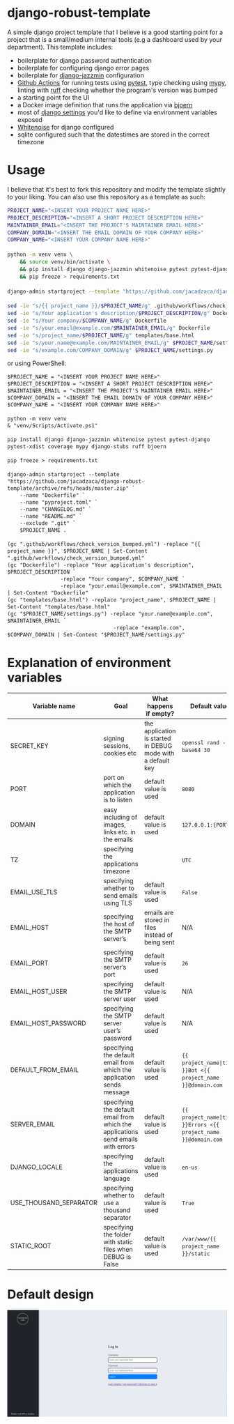 # django-robust-template
A simple django project template that I believe is a good starting point
for a project that is a small/medium internal tools (e.g a dashboard used by your department).
This template includes:
 - boilerplate for django password authentication
 - boilerplate for configuring django error pages
 - boilerplate for [django-jazzmin](https://django-jazzmin.readthedocs.io/) configuration
 - [Github Actions](https://docs.github.com/en/actions) for running tests
 using [pytest](https://docs.pytest.org/en/stable/), type checking using [mypy](https://www.mypy-lang.org/), linting with [ruff](https://docs.astral.sh/ruff/) checking whether the program's version
 was bumped
 - a starting point for the UI
 - a Docker image definition that runs the application via [bjoern](https://github.com/jonashaag/bjoern)
 - most of [django settings](https://docs.djangoproject.com/en/5.2/ref/settings/) you'd like to define via environment
 variables exposed
 - [Whitenoise](https://whitenoise.readthedocs.io/en/latest/) for django configured
 - sqlite configured such that the datestimes are stored in the correct timezone

# Usage
I believe that it's best to fork this repository and modify the template slightly
to your liking. You can also use this repository as a template as such:

```bash
PROJECT_NAME="<INSERT YOUR PROJECT NAME HERE>"
PROJECT_DESCRIPTION="<INSERT A SHORT PROJECT DESCRIPTION HERE>"
MAINTAINER_EMAIL="<INSERT THE PROJECT'S MAINTAINER EMAIL HERE>"
COMPANY_DOMAIN="<INSERT THE EMAIL DOMAIN OF YOUR COMPANY HERE>"
COMPANY_NAME="<INSERT YOUR COMPANY NAME HERE>"

python -m venv venv \
    && source venv/bin/activate \
    && pip install django django-jazzmin whitenoise pytest pytest-django pytest-xdist coverage mypy django-stubs ruff bjoern \
    && pip freeze > requirements.txt

django-admin startproject --template "https://github.com/jacadzaca/django-robust-template/archive/refs/heads/master.zip" --name "Dockerfile" --name "pyproject.toml"  --name "CHANGELOG.md" --exclude ".git" --name "README.md" "${PROJECT_NAME}" .

sed -ie "s/{{ project_name }}/$PROJECT_NAME/g" .github/workflows/check_version_bumped.yml
sed -ie "s/Your application's description/$PROJECT_DESCRIPTION/g" Dockerfile
sed -ie "s/Your company/$COMPANY_NAME/g" Dockerfile
sed -ie "s/your.email@example.com/$MAINTAINER_EMAIL/g" Dockerfile
sed -ie "s/project_name/$PROJECT_NAME/g" templates/base.html
sed -ie "s/your.name@example.com/MAINTAINER_EMAIL/g" $PROJECT_NAME/settings.py
sed -ie "s/example.com/COMPANY_DOMAIN/g" $PROJECT_NAME/settings.py
```

or using PowerShell:

```pwershell
$PROJECT_NAME = "<INSERT YOUR PROJECT NAME HERE>"
$PROJECT_DESCRIPTION = "<INSERT A SHORT PROJECT DESCRIPTION HERE>"
$MAINTAINER_EMAIL = "<INSERT THE PROJECT'S MAINTAINER EMAIL HERE>"
$COMPANY_DOMAIN = "<INSERT THE EMAIL DOMAIN OF YOUR COMPANY HERE>"
$COMPANY_NAME = "<INSERT YOUR COMPANY NAME HERE>"

python -m venv venv
& "venv/Scripts/Activate.ps1"

pip install django django-jazzmin whitenoise pytest pytest-django pytest-xdist coverage mypy django-stubs ruff bjoern

pip freeze > requirements.txt

django-admin startproject --template "https://github.com/jacadzaca/django-robust-template/archive/refs/heads/master.zip" `
    --name "Dockerfile" `
    --name "pyproject.toml" `
    --name "CHANGELOG.md" `
    --name "README.md" `
    --exclude ".git" `
    $PROJECT_NAME .

(gc ".github/workflows/check_version_bumped.yml") -replace "{{ project_name }}", $PROJECT_NAME | Set-Content ".github/workflows/check_version_bumped.yml"
(gc "Dockerfile") -replace "Your application's description", $PROJECT_DESCRIPTION `
                 -replace "Your company", $COMPANY_NAME `
                 -replace "your.email@example.com", $MAINTAINER_EMAIL | Set-Content "Dockerfile"
(gc "templates/base.html") -replace "project_name", $PROJECT_NAME | Set-Content "templates/base.html"
(gc "$PROJECT_NAME/settings.py") -replace "your.name@example.com", $MAINTAINER_EMAIL `
                                  -replace "example.com", $COMPANY_DOMAIN | Set-Content "$PROJECT_NAME/settings.py"
```


# Explanation of environment variables
| Variable name           | Goal                                                                             | What happens if empty?                                      | Default value                                                    |
|-------------------------|----------------------------------------------------------------------------------|-------------------------------------------------------------|------------------------------------------------------------------|
| SECRET_KEY              | signing sessions, cookies etc                                                    | the application is started in DEBUG mode with a default key | `openssl rand -base64 30`                                        |
| PORT                    | port on which the application is to listen                                       | default value is used                                       | `8080`                                                           |
| DOMAIN                  | easy including of images, links etc. in the emails                               | default value is used                                       | `127.0.0.1:{PORT}`                                               |
| TZ                      | specifying the applications timezone                                             |                                                             | `UTC`                                                            |
| EMAIL_USE_TLS           | specifying whether to send emails using TLS                                      | default value is used                                       | `False`                                                          |
| EMAIL_HOST              | specifying the host of the SMTP server’s                                         | emails are stored in files instead of being sent            | N/A                                                              |
| EMAIL_PORT              | specifying the SMTP server’s port                                                | default value is used                                       | `26`                                                             |
| EMAIL_HOST_USER         | specifying the SMTP server user                                                  | default value is used                                       | N/A                                                              |
| EMAIL_HOST_PASSWORD     | specifying the SMTP server user’s password                                       | default value is used                                       | N/A                                                              |
| DEFAULT_FROM_EMAIL      | specifying the default email from which the application sends message            | default value is used                                       | `{{ project_name\|title }}Bot <{{ project_name }}@domain.com`    |
| SERVER_EMAIL            | specifying the default email from which the applications send emails with errors | default value is used                                       | `{{ project_name\|title }}Errors <{{ project_name }}@domain.com` |
| DJANGO_LOCALE           | specifying the applications language                                             | default value is used                                       | `en-us`                                                          |
| USE_THOUSAND_SEPARATOR  | specifying whether to use a thousand separator                                   | default value is used                                       | `True`                                                           |
| STATIC_ROOT             | specifying the folder with static files when DEBUG is False                      | default value is used                                       | `/var/www/{{ project_name }}/static`                             |

# Default design

![Preview of the default design](preview.png)


